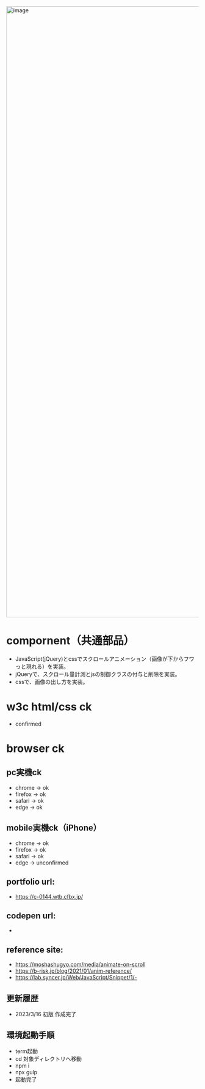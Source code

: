 <img width="1598" alt="image" src="https://user-images.githubusercontent.com/99580997/225465324-0383dcf9-65a5-44cb-9224-41026ef7d41d.png">

# compornent（共通部品）
- JavaScript(jQuery)とcssでスクロールアニメーション（画像が下からフワっと現れる）を実装。
- jQueryで、スクロール量計測とjsの制御クラスの付与と削除を実装。
- cssで、画像の出し方を実装。

# w3c html/css ck
- confirmed

# browser ck
## pc実機ck
- chrome → ok
- firefox → ok
- safari → ok
- edge → ok
## mobile実機ck（iPhone）
- chrome → ok
- firefox → ok
- safari → ok
- edge → unconfirmed

## portfolio url:

- https://c-0144.wtb.cfbx.jp/

## codepen url:
-

## reference site:
- https://moshashugyo.com/media/animate-on-scroll
- https://b-risk.jp/blog/2021/01/anim-reference/
- https://lab.syncer.jp/Web/JavaScript/Snippet/1/- 

## 更新履歴

- 2023/3/16 初版 作成完了

## 環境起動手順
- term起動
- cd 対象ディレクトリへ移動
- npm i
- npx gulp
- 起動完了
